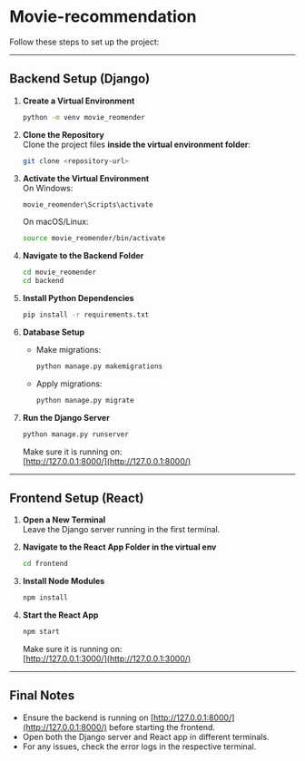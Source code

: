 # Movie-recommendation


Follow these steps to set up the project:

---

## Backend Setup (Django)

1. **Create a Virtual Environment**  
   ```bash
   python -m venv movie_reomender
   ```

2. **Clone the Repository**  
   Clone the project files **inside the virtual environment folder**:  
   ```bash
   git clone <repository-url>
   ```

3. **Activate the Virtual Environment**  
   On Windows:  
   ```bash
   movie_reomender\Scripts\activate
   ```  
   On macOS/Linux:  
   ```bash
   source movie_reomender/bin/activate
   ```

4. **Navigate to the Backend Folder**  
   ```bash
   cd movie_reomender
   cd backend
   ```

5. **Install Python Dependencies**  
   ```bash
   pip install -r requirements.txt
   ```

6. **Database Setup**  
   - Make migrations:  
     ```bash
     python manage.py makemigrations
     ```  
   - Apply migrations:  
     ```bash
     python manage.py migrate
     ```

8. **Run the Django Server**  
   ```bash
   python manage.py runserver
   ```  
   Make sure it is running on:  
   [http://127.0.0.1:8000/](http://127.0.0.1:8000/)

---

## Frontend Setup (React)

1. **Open a New Terminal**  
   Leave the Django server running in the first terminal.

2. **Navigate to the React App Folder in the virtual env**  
   ```bash
   cd frontend
   ```

3. **Install Node Modules**  
   ```bash
   npm install
   ```

4. **Start the React App**  
   ```bash
   npm start
   ```  
   Make sure it is running on:  
   [http://127.0.0.1:3000/](http://127.0.0.1:3000/)

---

## Final Notes

- Ensure the backend is running on [http://127.0.0.1:8000/](http://127.0.0.1:8000/) before starting the frontend.  
- Open both the Django server and React app in different terminals.  
- For any issues, check the error logs in the respective terminal.

